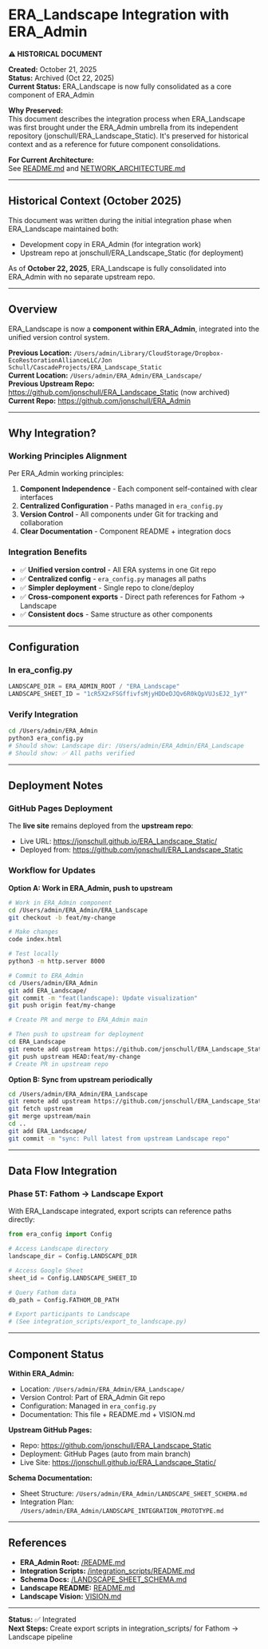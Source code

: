 # ERA_Landscape Integration with ERA_Admin

**⚠️ HISTORICAL DOCUMENT**

**Created:** October 21, 2025  
**Status:** Archived (Oct 22, 2025)  
**Current Status:** ERA_Landscape is now fully consolidated as a core component of ERA_Admin

**Why Preserved:**  
This document describes the integration process when ERA_Landscape was first brought under the ERA_Admin umbrella from its independent repository (jonschull/ERA_Landscape_Static). It's preserved for historical context and as a reference for future component consolidations.

**For Current Architecture:**  
See [README.md](README.md) and [NETWORK_ARCHITECTURE.md](NETWORK_ARCHITECTURE.md)

---

## Historical Context (October 2025)

This document was written during the initial integration phase when ERA_Landscape maintained both:
- Development copy in ERA_Admin (for integration work)
- Upstream repo at jonschull/ERA_Landscape_Static (for deployment)

As of **October 22, 2025**, ERA_Landscape is fully consolidated into ERA_Admin with no separate upstream repo.

---

## Overview

ERA_Landscape is now a **component within ERA_Admin**, integrated into the unified version control system.

**Previous Location:** `/Users/admin/Library/CloudStorage/Dropbox-EcoRestorationAllianceLLC/Jon Schull/CascadeProjects/ERA_Landscape_Static`  
**Current Location:** `/Users/admin/ERA_Admin/ERA_Landscape/`  
**Previous Upstream Repo:** https://github.com/jonschull/ERA_Landscape_Static (now archived)  
**Current Repo:** https://github.com/jonschull/ERA_Admin

---

## Why Integration?

### Working Principles Alignment

Per ERA_Admin working principles:

1. **Component Independence** - Each component self-contained with clear interfaces
2. **Centralized Configuration** - Paths managed in `era_config.py`
3. **Version Control** - All components under Git for tracking and collaboration
4. **Clear Documentation** - Component README + integration docs

### Integration Benefits

- ✅ **Unified version control** - All ERA systems in one Git repo
- ✅ **Centralized config** - `era_config.py` manages all paths
- ✅ **Simpler deployment** - Single repo to clone/deploy
- ✅ **Cross-component exports** - Direct path references for Fathom → Landscape
- ✅ **Consistent docs** - Same structure as other components

---

## Configuration

### In era_config.py

```python
LANDSCAPE_DIR = ERA_ADMIN_ROOT / "ERA_Landscape"
LANDSCAPE_SHEET_ID = "1cR5X2xFSGffivfsMjyHDDeDJQv6R0kQpVUJsEJ2_1yY"
```

### Verify Integration

```bash
cd /Users/admin/ERA_Admin
python3 era_config.py
# Should show: Landscape dir: /Users/admin/ERA_Admin/ERA_Landscape
# Should show: ✅ All paths verified
```

---

## Deployment Notes

### GitHub Pages Deployment

The **live site** remains deployed from the **upstream repo**:
- Live URL: https://jonschull.github.io/ERA_Landscape_Static/
- Deployed from: https://github.com/jonschull/ERA_Landscape_Static

### Workflow for Updates

**Option A: Work in ERA_Admin, push to upstream**
```bash
# Work in ERA_Admin component
cd /Users/admin/ERA_Admin/ERA_Landscape
git checkout -b feat/my-change

# Make changes
code index.html

# Test locally
python3 -m http.server 8000

# Commit to ERA_Admin
cd /Users/admin/ERA_Admin
git add ERA_Landscape/
git commit -m "feat(landscape): Update visualization"
git push origin feat/my-change

# Create PR and merge to ERA_Admin main

# Then push to upstream for deployment
cd ERA_Landscape
git remote add upstream https://github.com/jonschull/ERA_Landscape_Static.git
git push upstream HEAD:feat/my-change
# Create PR in upstream repo
```

**Option B: Sync from upstream periodically**
```bash
cd /Users/admin/ERA_Admin/ERA_Landscape
git remote add upstream https://github.com/jonschull/ERA_Landscape_Static.git
git fetch upstream
git merge upstream/main
cd ..
git add ERA_Landscape/
git commit -m "sync: Pull latest from upstream Landscape repo"
```

---

## Data Flow Integration

### Phase 5T: Fathom → Landscape Export

With ERA_Landscape integrated, export scripts can reference paths directly:

```python
from era_config import Config

# Access Landscape directory
landscape_dir = Config.LANDSCAPE_DIR

# Access Google Sheet
sheet_id = Config.LANDSCAPE_SHEET_ID

# Query Fathom data
db_path = Config.FATHOM_DB_PATH

# Export participants to Landscape
# (See integration_scripts/export_to_landscape.py)
```

---

## Component Status

**Within ERA_Admin:**
- Location: `/Users/admin/ERA_Admin/ERA_Landscape/`
- Version Control: Part of ERA_Admin Git repo
- Configuration: Managed in `era_config.py`
- Documentation: This file + README.md + VISION.md

**Upstream GitHub Pages:**
- Repo: https://github.com/jonschull/ERA_Landscape_Static
- Deployment: GitHub Pages (auto from main branch)
- Live Site: https://jonschull.github.io/ERA_Landscape_Static/

**Schema Documentation:**
- Sheet Structure: `/Users/admin/ERA_Admin/LANDSCAPE_SHEET_SCHEMA.md`
- Integration Plan: `/Users/admin/ERA_Admin/LANDSCAPE_INTEGRATION_PROTOTYPE.md`

---

## References

- **ERA_Admin Root:** [/README.md](../README.md)
- **Integration Scripts:** [/integration_scripts/README.md](../integration_scripts/README.md)
- **Schema Docs:** [/LANDSCAPE_SHEET_SCHEMA.md](../LANDSCAPE_SHEET_SCHEMA.md)
- **Landscape README:** [README.md](README.md)
- **Landscape Vision:** [VISION.md](VISION.md)

---

**Status:** ✅ Integrated  
**Next Steps:** Create export scripts in integration_scripts/ for Fathom → Landscape pipeline
